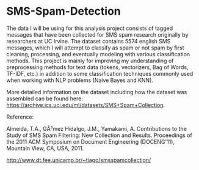 # SMS-Spam-Detection
The data I will be using for this analysis project consists of tagged messages that have been collected for SMS spam research originally by researchers at UC Irvine. The dataset contains 5574 english SMS messages, which I will attempt to classify as spam or not spam by first cleaning, processing, and eventually modeling with various classification methods. This project is mainly for improving my understanding of preprocessing methods for text data (tokens, vectorizers, Bag of Words, TF-IDF, etc.) in addition to some classification techniques commonly used when working with NLP problems (Naive Bayes and KNN).

More detailed information on the dataset including how the dataset was assembled can be found here: https://archive.ics.uci.edu/ml/datasets/SMS+Spam+Collection.

Reference:

Almeida, T.A., GÃ³mez Hidalgo, J.M., Yamakami, A. Contributions to the Study of SMS Spam Filtering: New Collection and Results. Proceedings of the 2011 ACM Symposium on Document Engineering (DOCENG'11), Mountain View, CA, USA, 2011.

http://www.dt.fee.unicamp.br/~tiago/smsspamcollection/
